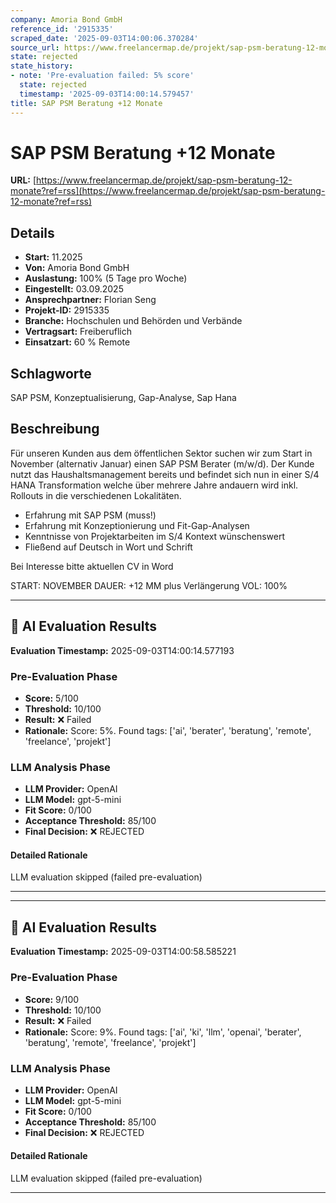 ```yaml
---
company: Amoria Bond GmbH
reference_id: '2915335'
scraped_date: '2025-09-03T14:00:06.370284'
source_url: https://www.freelancermap.de/projekt/sap-psm-beratung-12-monate?ref=rss
state: rejected
state_history:
- note: 'Pre-evaluation failed: 5% score'
  state: rejected
  timestamp: '2025-09-03T14:00:14.579457'
title: SAP PSM Beratung +12 Monate
---
```



# SAP PSM Beratung +12 Monate
**URL:** [https://www.freelancermap.de/projekt/sap-psm-beratung-12-monate?ref=rss](https://www.freelancermap.de/projekt/sap-psm-beratung-12-monate?ref=rss)
## Details
- **Start:** 11.2025
- **Von:** Amoria Bond GmbH
- **Auslastung:** 100% (5 Tage pro Woche)
- **Eingestellt:** 03.09.2025
- **Ansprechpartner:** Florian Seng
- **Projekt-ID:** 2915335
- **Branche:** Hochschulen und Behörden und Verbände
- **Vertragsart:** Freiberuflich
- **Einsatzart:** 60
                                                % Remote

## Schlagworte
SAP PSM, Konzeptualisierung, Gap-Analyse, Sap Hana

## Beschreibung
Für unseren Kunden aus dem öffentlichen Sektor suchen wir zum Start in November (alternativ Januar) einen SAP PSM Berater (m/w/d).
Der Kunde nutzt das Haushaltsmanagement bereits und befindet sich nun in einer S/4 HANA Transformation welche über mehrere Jahre andauern wird inkl. Rollouts in die verschiedenen Lokalitäten.

- Erfahrung mit SAP PSM (muss!)
- Erfahrung mit Konzeptionierung und Fit-Gap-Analysen
- Kenntnisse von Projektarbeiten im S/4 Kontext wünschenswert
- Fließend auf Deutsch in Wort und Schrift

Bei Interesse bitte aktuellen CV in Word

START: NOVEMBER
DAUER: +12 MM plus Verlängerung
VOL: 100%

---

## 🤖 AI Evaluation Results

**Evaluation Timestamp:** 2025-09-03T14:00:14.577193

### Pre-Evaluation Phase
- **Score:** 5/100
- **Threshold:** 10/100
- **Result:** ❌ Failed
- **Rationale:** Score: 5%. Found tags: ['ai', 'berater', 'beratung', 'remote', 'freelance', 'projekt']

### LLM Analysis Phase
- **LLM Provider:** OpenAI
- **LLM Model:** gpt-5-mini
- **Fit Score:** 0/100
- **Acceptance Threshold:** 85/100
- **Final Decision:** ❌ REJECTED

#### Detailed Rationale
LLM evaluation skipped (failed pre-evaluation)

---


---

## 🤖 AI Evaluation Results

**Evaluation Timestamp:** 2025-09-03T14:00:58.585221

### Pre-Evaluation Phase
- **Score:** 9/100
- **Threshold:** 10/100
- **Result:** ❌ Failed
- **Rationale:** Score: 9%. Found tags: ['ai', 'ki', 'llm', 'openai', 'berater', 'beratung', 'remote', 'freelance', 'projekt']

### LLM Analysis Phase
- **LLM Provider:** OpenAI
- **LLM Model:** gpt-5-mini
- **Fit Score:** 0/100
- **Acceptance Threshold:** 85/100
- **Final Decision:** ❌ REJECTED

#### Detailed Rationale
LLM evaluation skipped (failed pre-evaluation)

---
